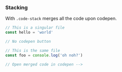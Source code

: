 ### Stacking
With `.code-stack` merges all the code upon codepen.


<div class='code-stack'>

```jsx
// This is a singular file
const hello = 'world'

// No codepen button
```
<!-- .element: class="fragment fade-in-then-out"  -->


```jsx
// This is the same file
const foo = console.log('oh noh?')

// Open merged code in codepen -->
```
<!-- .element: class="fragment fade-in-then-out"  -->

</div>